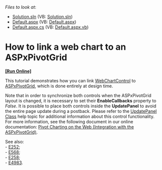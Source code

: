 <!-- default file list -->
*Files to look at*:

* [Solution.sln](./CS/Solution.sln) (VB: [Solution.sln](./VB/Solution.sln))
* [Default.aspx](./CS/WebSite/Default.aspx) (VB: [Default.aspx](./VB/WebSite/Default.aspx))
* [Default.aspx.cs](./CS/WebSite/Default.aspx.cs) (VB: [Default.aspx.vb](./VB/WebSite/Default.aspx.vb))
<!-- default file list end -->
# How to link a web chart to an ASPxPivotGrid
<!-- run online -->
**[[Run Online]](https://codecentral.devexpress.com/e1242/)**
<!-- run online end -->


<p>This tutorial demonstrates how you can link <a href="http://documentation.devexpress.com/#XtraCharts/clsDevExpressXtraChartsWebWebChartControltopic"><u>WebChartControl</u></a> to <a href="http://documentation.devexpress.com/#AspNet/clsDevExpressWebASPxPivotGridASPxPivotGridtopic"><u>ASPxPivotGrid</u></a>, which is done entirely at design time.</p><p>Note that in order to synchronize both controls when the ASPxPivotGrid layout is changed, it is necessary to set their <strong>EnableCallbacks</strong> property to <i>False</i>. It is possible to place both controls inside the <strong>UpdatePanel</strong> to avoid the entire page update during a postback. Please refer to the <a href="http://msdn.microsoft.com/en-us/library/system.web.ui.updatepanel.aspx"><u>UpdatePanel Class</u></a> help topic for additional information about this control functionality. <br />
For more information, see the following document in our online documentation: <a href="http://documentation.devexpress.com/XtraCharts/CustomDocument8750.aspx"><u>Pivot Charting on the Web (Integration with the ASPxPivotGrid)</u></a>.</p><p>See also:<br />
- <a href="https://www.devexpress.com/Support/Center/p/E252">E252</a>;<br />
- <a href="https://www.devexpress.com/Support/Center/p/E568">E568</a>;<br />
- <a href="https://www.devexpress.com/Support/Center/p/E258">E258</a>;<br />
- <a href="https://www.devexpress.com/Support/Center/p/E4983">E4983</a>.</p>

<br/>


